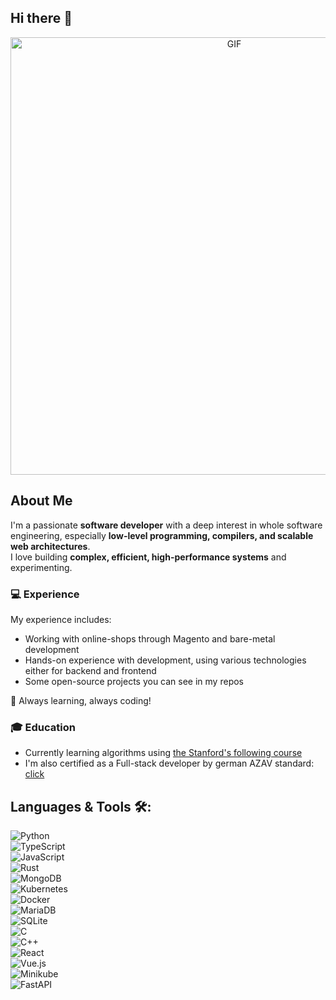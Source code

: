 ## Hi there 👋

<div align="center">
  <img width="700" alt="GIF" align="center" src="https://giffiles.alphacoders.com/219/219067.gif">
</div>

## About Me  

I'm a passionate **software developer** with a deep interest in whole software engineering, especially **low-level programming, compilers, and scalable web architectures**.  
I love building **complex, efficient, high-performance systems** and experimenting.  

### 💻 Experience 
My experience includes:
- Working with online-shops through Magento and bare-metal development
- Hands-on experience with development, using various technologies either for backend and frontend
- Some open-source projects you can see in my repos

🚀 Always learning, always coding!  

### 🎓 Education
- Currently learning algorithms using [the Stanford's following course](https://www.coursera.org/specializations/algorithms)
- I'm also certified as a Full-stack developer by german AZAV standard: [click](https://github.com/user-attachments/files/19336951/Alexandr_Culacov.3.pdf)

## Languages & Tools 🛠:
![Python](https://img.shields.io/badge/Python-3776AB?style=flat&logo=python&logoColor=white)  
![TypeScript](https://img.shields.io/badge/TypeScript-3178C6?style=flat&logo=typescript&logoColor=white)  
![JavaScript](https://img.shields.io/badge/JavaScript-F7DF1E?style=flat&logo=javascript&logoColor=black)  
![Rust](https://img.shields.io/badge/Rust-FFFFFF?style=flat&logo=rust&logoColor=black)  
![MongoDB](https://img.shields.io/badge/MongoDB-47A248?style=flat&logo=mongodb&logoColor=white)  
![Kubernetes](https://img.shields.io/badge/Kubernetes-326CE5?style=flat&logo=kubernetes&logoColor=white)  
![Docker](https://img.shields.io/badge/Docker-2496ED?style=flat&logo=docker&logoColor=white)  
![MariaDB](https://img.shields.io/badge/MariaDB-003545?style=flat&logo=mariadb&logoColor=white)  
![SQLite](https://img.shields.io/badge/SQLite-003B57?style=flat&logo=sqlite&logoColor=white)  
![C](https://img.shields.io/badge/C-00599C?style=flat&logo=c&logoColor=white)  
![C++](https://img.shields.io/badge/C++-00599C?style=flat&logo=c%2B%2B&logoColor=white)  
![React](https://img.shields.io/badge/React-20232A?style=flat&logo=react&logoColor=61DAFB)  
![Vue.js](https://img.shields.io/badge/Vue.js-4FC08D?style=flat&logo=vue.js&logoColor=white)  
![Minikube](https://img.shields.io/badge/Minikube-FFFFFF?style=flat&logo=kubernetes&logoColor=326CE5)  
![FastAPI](https://img.shields.io/badge/FastAPI-009688?style=flat&logo=fastapi&logoColor=white)  
